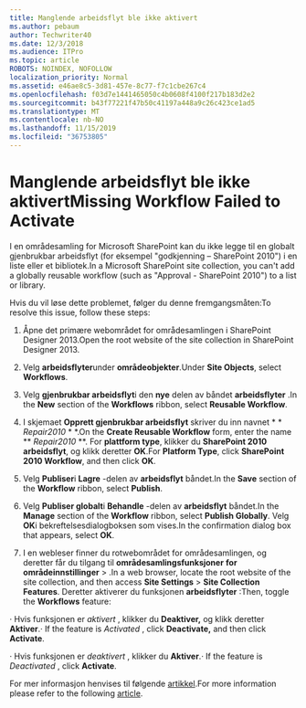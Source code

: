 ```yaml
---
title: Manglende arbeidsflyt ble ikke aktivert
ms.author: pebaum
author: Techwriter40
ms.date: 12/3/2018
ms.audience: ITPro
ms.topic: article
ROBOTS: NOINDEX, NOFOLLOW
localization_priority: Normal
ms.assetid: e46ae8c5-3d81-457e-8c77-f7c1cbe267c4
ms.openlocfilehash: f03d7e1441465050c4b0608f4100f217b183d2e2
ms.sourcegitcommit: b43f77221f47b50c41197a448a9c26c423ce1ad5
ms.translationtype: MT
ms.contentlocale: nb-NO
ms.lasthandoff: 11/15/2019
ms.locfileid: "36753805"
---
```

# <a name="missing-workflow-failed-to-activate"></a><span data-ttu-id="60239-102">Manglende arbeidsflyt ble ikke aktivert</span><span class="sxs-lookup"><span data-stu-id="60239-102">Missing Workflow Failed to Activate</span></span>

<span data-ttu-id="60239-103">I en områdesamling for Microsoft SharePoint kan du ikke legge til en globalt gjenbrukbar arbeidsflyt (for eksempel "godkjenning – SharePoint 2010") i en liste eller et bibliotek.</span><span class="sxs-lookup"><span data-stu-id="60239-103">In a Microsoft SharePoint site collection, you can't add a globally reusable workflow (such as "Approval - SharePoint 2010") to a list or library.</span></span>
  
<span data-ttu-id="60239-104">Hvis du vil løse dette problemet, følger du denne fremgangsmåten:</span><span class="sxs-lookup"><span data-stu-id="60239-104">To resolve this issue, follow these steps:</span></span> 
  
1. <span data-ttu-id="60239-105">Åpne det primære webområdet for områdesamlingen i SharePoint Designer 2013.</span><span class="sxs-lookup"><span data-stu-id="60239-105">Open the root website of the site collection in SharePoint Designer 2013.</span></span>
  
2. <span data-ttu-id="60239-106">Velg **arbeidsflyter**under **områdeobjekter**.</span><span class="sxs-lookup"><span data-stu-id="60239-106">Under **Site Objects**, select **Workflows**.</span></span> 
  
3. <span data-ttu-id="60239-107">Velg **gjenbrukbar arbeidsflyt**i den **nye** delen av båndet **arbeidsflyter** .</span><span class="sxs-lookup"><span data-stu-id="60239-107">In the **New** section of the **Workflows** ribbon, select **Reusable Workflow**.</span></span> 
  
4. <span data-ttu-id="60239-108">I skjemaet **Opprett gjenbrukbar arbeidsflyt** skriver du inn navnet \* \* *Repair2010* \* \*.</span><span class="sxs-lookup"><span data-stu-id="60239-108">On the **Create Reusable Workflow** form, enter the name \*\* *Repair2010* \*\*.</span></span> <span data-ttu-id="60239-109">For **plattform type**, klikker du **SharePoint 2010 arbeidsflyt**, og klikk deretter **OK**.</span><span class="sxs-lookup"><span data-stu-id="60239-109">For **Platform Type**, click **SharePoint 2010 Workflow**, and then click **OK**.</span></span> 
  
1. <span data-ttu-id="60239-110">Velg **Publiser**i **Lagre** -delen av **arbeidsflyt** båndet.</span><span class="sxs-lookup"><span data-stu-id="60239-110">In the **Save** section of the **Workflow** ribbon, select **Publish**.</span></span> 
  
2. <span data-ttu-id="60239-111">Velg **Publiser globalt**i **Behandle** -delen av **arbeidsflyt** båndet.</span><span class="sxs-lookup"><span data-stu-id="60239-111">In the **Manage** section of the **Workflow** ribbon, select **Publish Globally**.</span></span> <span data-ttu-id="60239-112">Velg **OK**i bekreftelsesdialogboksen som vises.</span><span class="sxs-lookup"><span data-stu-id="60239-112">In the confirmation dialog box that appears, select **OK**.</span></span> 
  
3. <span data-ttu-id="60239-113">I en webleser finner du rotwebområdet for områdesamlingen, og deretter får du tilgang til **områdesamlingsfunksjoner** **for områdeinnstillinger** \> .</span><span class="sxs-lookup"><span data-stu-id="60239-113">In a web browser, locate the root website of the site collection, and then access **Site Settings** \> **Site Collection Features**.</span></span> <span data-ttu-id="60239-114">Deretter aktiverer du funksjonen **arbeidsflyter** :</span><span class="sxs-lookup"><span data-stu-id="60239-114">Then, toggle the **Workflows** feature:</span></span> 
  
<span data-ttu-id="60239-115">· Hvis funksjonen er *aktivert* , klikker du **Deaktiver,** og klikk deretter **Aktiver**.</span><span class="sxs-lookup"><span data-stu-id="60239-115">· If the feature is  *Activated*  , click **Deactivate,** and then click **Activate**.</span></span> 
  
<span data-ttu-id="60239-116">· Hvis funksjonen er *deaktivert* , klikker du **Aktiver**.</span><span class="sxs-lookup"><span data-stu-id="60239-116">· If the feature is  *Deactivated*  , click **Activate**.</span></span> 
  
<span data-ttu-id="60239-117">For mer informasjon henvises til følgende [artikkel](https://go.microsoft.com/fwlink/?linkid=2047770&amp;clcid=0x409).</span><span class="sxs-lookup"><span data-stu-id="60239-117">For more information please refer to the following [article](https://go.microsoft.com/fwlink/?linkid=2047770&amp;clcid=0x409).</span></span>
  

